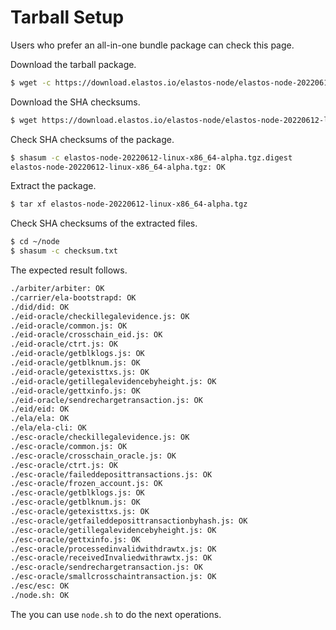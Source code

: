 # Tarball Setup

Users who prefer an all-in-one bundle package can check this page.

Download the tarball package.

```bash
$ wget -c https://download.elastos.io/elastos-node/elastos-node-20220612-linux-x86_64-alpha.tgz
```

Download the SHA checksums.

```bash
$ wget https://download.elastos.io/elastos-node/elastos-node-20220612-linux-x86_64-alpha.tgz.digest
```

Check SHA checksums of the package.

```bash
$ shasum -c elastos-node-20220612-linux-x86_64-alpha.tgz.digest
elastos-node-20220612-linux-x86_64-alpha.tgz: OK
```

Extract the package.

```bash
$ tar xf elastos-node-20220612-linux-x86_64-alpha.tgz
```

Check SHA checksums of the extracted files.

```bash
$ cd ~/node
$ shasum -c checksum.txt
```

The expected result follows.

```bash
./arbiter/arbiter: OK
./carrier/ela-bootstrapd: OK
./did/did: OK
./eid-oracle/checkillegalevidence.js: OK
./eid-oracle/common.js: OK
./eid-oracle/crosschain_eid.js: OK
./eid-oracle/ctrt.js: OK
./eid-oracle/getblklogs.js: OK
./eid-oracle/getblknum.js: OK
./eid-oracle/getexisttxs.js: OK
./eid-oracle/getillegalevidencebyheight.js: OK
./eid-oracle/gettxinfo.js: OK
./eid-oracle/sendrechargetransaction.js: OK
./eid/eid: OK
./ela/ela: OK
./ela/ela-cli: OK
./esc-oracle/checkillegalevidence.js: OK
./esc-oracle/common.js: OK
./esc-oracle/crosschain_oracle.js: OK
./esc-oracle/ctrt.js: OK
./esc-oracle/faileddeposittransactions.js: OK
./esc-oracle/frozen_account.js: OK
./esc-oracle/getblklogs.js: OK
./esc-oracle/getblknum.js: OK
./esc-oracle/getexisttxs.js: OK
./esc-oracle/getfaileddeposittransactionbyhash.js: OK
./esc-oracle/getillegalevidencebyheight.js: OK
./esc-oracle/gettxinfo.js: OK
./esc-oracle/processedinvalidwithdrawtx.js: OK
./esc-oracle/receivedInvaliedwithrawtx.js: OK
./esc-oracle/sendrechargetransaction.js: OK
./esc-oracle/smallcrosschaintransaction.js: OK
./esc/esc: OK
./node.sh: OK
```

The you can use `node.sh` to do the next operations.
